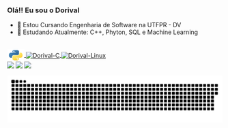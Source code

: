 ### Olá!! Eu sou o Dorival

- 🔭 Estou Cursando Engenharia de Software na UTFPR - DV
- 🌱 Estudando Atualmente: C++, Phyton, SQL e Machine Learning
<div style="display: inline_block"><br>
  <a href="https://github.com/DorivalJunior23/Python-Projects/tree/master" target="_blank"><img align="center" alt="Dorival-Python" height="30" width="40" src="https://raw.githubusercontent.com/devicons/devicon/master/icons/python/python-original.svg">
  <a href="https://github.com/DorivalJunior23/Projetos-da-Faculdade/tree/master" target="_blank"><img align="center" alt="Dorival-C" height="30" width="40" src="https://cdn.jsdelivr.net/gh/devicons/devicon/icons/c/c-original.svg">
  <img  align="center" alt="Dorival-Linux" height="50" width="40" src="https://cdn.jsdelivr.net/gh/devicons/devicon/icons/linux/linux-original.svg" />
</div>
  <a href="https://instagram.com/dorival_jr_we" target="_blank"><img src="https://img.shields.io/badge/-Instagram-%23E4405F?style=for-the-badge&logo=instagram&logoColor=white" target="_blank"></a>
  <a href = "mailto:dorivaljunior23@outlook.com"><img src="https://img.shields.io/badge/Microsoft_Outlook-0078D4?style=for-the-badge&logo=microsoft-outlook&logoColor=white" target="_blank"></a>
  <a href="https://www.linkedin.com/in/dorival-junior-174228220" target="_blank"><img src="https://img.shields.io/badge/-LinkedIn-%230077B5?style=for-the-badge&logo=linkedin&logoColor=white" target="_blank"></a> 

![Snake animation](https://github.com/DorivalJunior23/DorivalJunior23/blob/output/github-contribution-grid-snake.svg)
 
</div>
